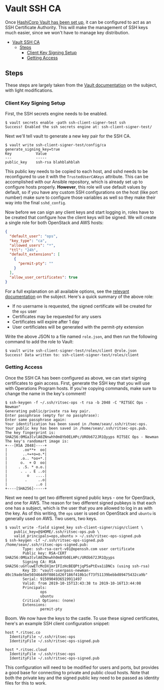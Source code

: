 Vault SSH CA
============

Once [HashiCorp Vault has been set up](vault-setup.md), it can be configured to
act as an SSH Certificate Authority. This will make the management of SSH keys
much easier, since we won't have to manage key distribution.

- [Vault SSH CA](#vault-ssh-ca)
  - [Steps](#steps)
    - [Client Key Signing Setup](#client-key-signing-setup)
    - [Getting Access](#getting-access)

## Steps

These steps are largely taken from the [Vault documentation](https://www.vaultproject.io/docs/secrets/ssh/signed-ssh-certificates.html)
on the subject, with light modifications.

### Client Key Signing Setup

First, the SSH secrets engine needs to be enabled.

```shell
$ vault secrets enable -path ssh-client-signer-test ssh
Success! Enabled the ssh secrets engine at: ssh-client-signer-test/
```

Next we'll tell vault to generate a new key pair for the SSH CA.

```shell
$ vault write ssh-client-signer-test/config/ca generate_signing_key=true
Key           Value
---           -----
public_key    ssh-rsa blahblahblah
```

This public key needs to be copied to each host, and sshd needs to be
reconfigured to use it with the `TrustedUserCAKeys` attribute. This can be
accomplished with our Ansible repository, which is already set up to configure
hosts properly. **However**, this role will use default values by default, so
if you have any custom SSH configurations on the host (like port number) make
sure to configure those variables as well so they make their way into the final
`sshd_config`.

Now before we can sign any client keys and start logging in, roles have to be
created that configure how the client keys will be signed. We will create a
single role for both OpenStack and AWS hosts:

```json
{
  "default_user": "ops",
  "key_type": "ca",
  "allowed_users": "*",
  "ttl": "24h",
  "default_extensions": [
    {
      "permit-pty": ""
    }
  ],
  "allow_user_certificates": true
}
```

For a full explanation on all available options, see the
[relevant documentation](https://www.vaultproject.io/api/secret/ssh/index.html#create-role)
on the subject. Here's a quick summary of the above role:

- If no username is requested, the signed certificate will be created for the
  `ops` user
- Certificates may be requested for any users
- Certificates will expire after 1 day
- User certificiates will be generated with the permit-pty extension

Write the above JSON to a file named `role.json`, and then run the following
command to add the role to Vault:

```shell
$ vault write ssh-client-signer-test/roles/client @role.json
Success! Data written to: ssh-client-signer-test/roles/client
```

### Getting Access

Once the SSH CA has been configured as above, we can start signing certificates
to gain access. First, generate the SSH key that you will use with Operations
Program hosts. If you're copying commands, make sure to change the name in the
key's comment!

```shell
$ ssh-keygen -f ~/.ssh/ritsec-ops -t rsa -b 2048 -C "RITSEC Ops - Newman"
Generating public/private rsa key pair.
Enter passphrase (empty for no passphrase): 
Enter same passphrase again: 
Your identification has been saved in /home/sean/.ssh/ritsec-ops.
Your public key has been saved in /home/sean/.ssh/ritsec-ops.pub.
The key fingerprint is:
SHA256:0MGa3lvlA0ZNnwhh0m8Yb0ELHPc/UROb672JR1Qyyps RITSEC Ops - Newman
The key's randomart image is:
+---[RSA 2048]----+
|       .oo**+  oo|
|       ..+=+o=o.*|
|      .o.. *oo+*.|
|      o.  + O  oo|
|     . .S. * o.o.|
|      . . . E ..o|
|         o   ....|
|        .     ..o|
|             ..o |
+----[SHA256]-----+
```

Next we need to get two different signed public keys - one for OpenStack, and
one for AWS. The reason for two different signed pubkeys is that each one has
a subject, which is the user that you are allowed to log in as with the key. As
of this writing, the `ops` user is used on OpenStack and `ubuntu` is generally
used on AWS. Two users, two keys.

```shell
$ vault write -field signed_key ssh-client-signer/sign/client \
    public_key=@$HOME/.ssh/ritsec-ops.pub \
    valid_principals=ops,ubuntu > ~/.ssh/ritsec-ops-signed.pub
$ ssh-keygen -Lf ~/.ssh/ritsec-ops-signed.pub
/home/sean/.ssh/ritsec-ops-signed.pub:
        Type: ssh-rsa-cert-v01@openssh.com user certificate
        Public key: RSA-CERT SHA256:0MGa3lvlA0ZNnwhh0m8Yb0ELHPc/UROb672JR1Qyyps
        Signing CA: RSA SHA256:uGYluwETcMcDX1mrIFIzHcBEQPtjqP5aPtEva1iDNCs (using ssh-rsa)
        Key ID: "vault-userpass-newman-d0c19ade5be503464d9f0861d26f186f410b1cf73f51139bebbd89475432ca9b"
        Serial: 9150904936519911497
        Valid: from 2019-10-15T13:43:38 to 2019-10-16T13:44:08
        Principals: 
                ops
                ubuntu
        Critical Options: (none)
        Extensions: 
                permit-pty
```

Boom. We now have the keys to the castle. To use these signed certificates,
here's an example SSH client configuration snippet:

```
host *.ritsec.co
  IdentityFile ~/.ssh/ritsec-ops
  IdentityFile ~/.ssh/ritsec-ops-signed.pub

host *.ritsec.cloud
  IdentityFile ~/.ssh/ritsec-ops
  IdentityFile ~/.ssh/ritsec-ops-signed.pub
```

This configuration will need to be modified for users and ports, but provides a
good base for connecting to private and public cloud hosts. Note that both the
private key and the signed public key need to be passed as identity files for
this to work.